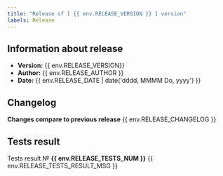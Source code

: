 ```yaml
---
title: "Release of [ {{ env.RELEASE_VERSION }} ] version"
labels: Release
---
```


## Information about release

-   **Version:** {{ env.RELEASE_VERSION}}
-   **Author:** {{ env.RELEASE_AUTHOR }}
-   **Date:** {{ env.RELEASE_DATE | date('dddd, MMMM Do, yyyy') }}

## Changelog

**Changes compare to previous release**
{{ env.RELEASE_CHANGELOG }}

## Tests result

Tests result № **{{ env.RELEASE_TESTS_NUM }}**
{{ env.RELEASE_TESTS_RESULT_MSG }}
